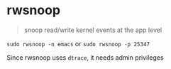 # rwsnoop

> snoop read/write kernel events at the app level

`sudo rwsnoop -n emacs` or `sudo rwsnoop -p 25347`

Since rwsnoop uses `dtrace`, it needs admin privileges
